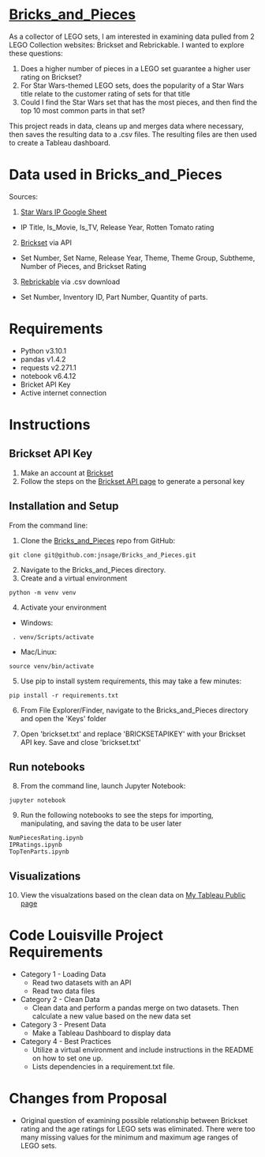 # [Bricks_and_Pieces](https://github.com/jnsage/Bricks_and_Pieces) 

As a collector of LEGO sets, I am interested in examining data pulled from 2 LEGO Collection websites: Brickset and Rebrickable. I wanted to explore these questions:

1) Does a higher number of pieces in a LEGO set guarantee a higher user rating on Brickset?
2) For Star Wars-themed LEGO sets, does the popularity of a Star Wars title relate to the customer rating of sets for that title
3) Could I find the Star Wars set that has the most pieces, and then find the top 10 most common parts in that set?

This project reads in data, cleans up and merges data where necessary, then saves the resulting data to a .csv files. The resulting files are then used to create a Tableau dashboard.

# Data used in Bricks_and_Pieces
Sources: 
1) [Star Wars IP Google Sheet](https://docs.google.com/spreadsheets/d/1xw7y9yawF6i35BTfP9M1uUawJvwpacz01Xq4MEZszBs/edit#gid=0)
- IP Title, Is_Movie, Is_TV, Release Year, Rotten Tomato rating
2) [Brickset](https://brickset.com/) via  API
- Set Number, Set Name, Release Year, Theme, Theme Group, Subtheme, Number of Pieces, and Brickset Rating
3) [Rebrickable](https://rebrickable.com/downloads/) via .csv download 
- Set Number, Inventory ID, Part Number, Quantity of parts. 


# Requirements
- Python v3.10.1
- pandas v1.4.2
- requests v2.271.1
- notebook v6.4.12
- Bricket API Key
- Active internet connection

  
   
# Instructions 
## Brickset API Key

1. Make an account at [Brickset](https://brickset.com/)
2. Follow the steps on the [Brickset API page](https://brickset.com/tools/webservices/requestkey) to generate a personal key

### 
## Installation and Setup

From the command line:
1) Clone the [Bricks_and_Pieces](https://github.com/jnsage/Bricks_and_Pieces) repo from GitHub:
```
git clone git@github.com:jnsage/Bricks_and_Pieces.git
```
2) Navigate to the Bricks_and_Pieces directory.
3) Create and a virtual environment 
```
python -m venv venv
```
4) Activate your environment 

- Windows:
```
 . venv/Scripts/activate
```
-  Mac/Linux:
```
source venv/bin/activate
```
5) Use pip to install system requirements, this may take a few minutes:
```
pip install -r requirements.txt
```
6) From File Explorer/Finder, navigate to the Bricks_and_Pieces directory and open the 'Keys' folder

7) Open 'brickset.txt' and replace 'BRICKSETAPIKEY' with your Brickset API key. Save and close 'brickset.txt'

## Run notebooks
8) From the command line, launch Jupyter Notebook:
```
jupyter notebook
``` 

9) Run the following notebooks to see the steps for importing, manipulating, and saving the data to be user later
```
NumPiecesRating.ipynb
IPRatings.ipynb
TopTenParts.ipynb
```

## Visualizations
10) View the visualzations based on the clean data on [My Tableau Public page](https://public.tableau.com/app/profile/jared.sage)


# Code Louisville Project Requirements
- Category 1 - Loading Data
    - Read two datasets with an API
    - Read two data files 
- Category 2 - Clean Data
    - Clean data and perform a pandas merge on two datasets. Then calculate a new value based on the new data set
- Category 3 - Present Data
    - Make a Tableau Dashboard to display data
- Category 4 - Best Practices
    - Utilize a virtual environment and include instructions in the README on how to set one up.
    - Lists dependencies in a requirement.txt file.

# Changes from Proposal
- Original question of examining possible relationship between Brickset rating and the age ratings for LEGO sets was eliminated. There were too many missing values for the minimum and maximum age ranges of LEGO sets.
 


